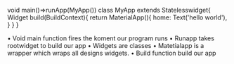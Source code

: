 void main()=>runApp(MyApp())
class MyApp extends Statelesswidget{
Widget build(BuildContext){
return MaterialApp(){
home: Text('hello world'),
}
}
}

•	Void main function fires the koment our program runs
•	Runapp takes rootwidget to build our app
•	Widgets are classes
•	Matetialapp is a wrapper which wraps all designs widgets.
•	Build function build our app
